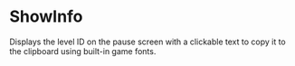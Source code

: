 # ShowInfo

Displays the level ID on the pause screen with a clickable text to copy it to the clipboard using built-in game fonts.
